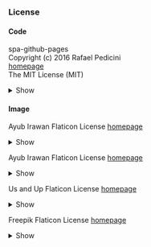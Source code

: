 ### License

#### Code

spa-github-pages  
Copyright (c) 2016 Rafael Pedicini  
[homepage](https://github.com/rafgraph/spa-github-pages)  
The MIT License (MIT)

<details>
<summary>Show</summary>

/public/404.html  
/public/index.html

</details>

#### Image

Ayub Irawan
Flaticon License
[homepage](https://www.flaticon.com/free-icons/dots)

<details>
<summary>Show</summary>

/public/Assets/MenuIcon/Kebab.png

<!-- <a href="https://www.flaticon.com/free-icons/dots" title="dots icons">Dots icons created by Ayub Irawan - Flaticon</a> -->
</details>

Ayub Irawan
Flaticon License
[homepage](https://www.flaticon.com/free-icons/like)

<details>
<summary>Show</summary>

/public/Assets/MenuIcon/Like.png

<!-- <a href="https://www.flaticon.com/free-icons/like" title="like icons">Like icons created by kliwir art - Flaticon</a> -->
</details>

Us and Up
Flaticon License
[homepage](https://www.flaticon.com/kr/free-icons/-)

<details>
<summary>Show</summary>

/public/Assets/MenuIcon/Hate.png

<!-- <a href="https://www.flaticon.com/kr/free-icons/-" title="같지 않은 아이콘">같지 않은 아이콘  제작자: Us and Up - Flaticon</a> -->
</details>

Freepik
Flaticon License
[homepage](https://www.flaticon.com/kr/free-icons/-)

<details>
<summary>Show</summary>

/public/Assets/MenuIcon/Translate.png

<!-- <a href="https://www.flaticon.com/kr/free-icons/" title="번역 아이콘">번역 아이콘  제작자: Freepik - Flaticon</a> -->
</details>
